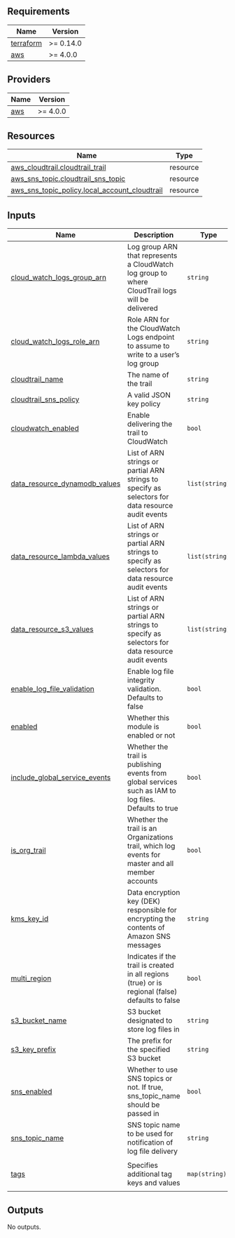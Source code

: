 ## Requirements

| Name | Version |
|------|---------|
| <a name="requirement_terraform"></a> [terraform](#requirement\_terraform) | >= 0.14.0 |
| <a name="requirement_aws"></a> [aws](#requirement\_aws) | >= 4.0.0 |

## Providers

| Name | Version |
|------|---------|
| <a name="provider_aws"></a> [aws](#provider\_aws) | >= 4.0.0 |

## Resources

| Name | Type |
|------|------|
| [aws_cloudtrail.cloudtrail_trail](https://registry.terraform.io/providers/hashicorp/aws/latest/docs/resources/cloudtrail) | resource |
| [aws_sns_topic.cloudtrail_sns_topic](https://registry.terraform.io/providers/hashicorp/aws/latest/docs/resources/sns_topic) | resource |
| [aws_sns_topic_policy.local_account_cloudtrail](https://registry.terraform.io/providers/hashicorp/aws/latest/docs/resources/sns_topic_policy) | resource |

## Inputs

| Name | Description | Type | Default | Required |
|------|-------------|------|---------|:--------:|
| <a name="input_cloud_watch_logs_group_arn"></a> [cloud\_watch\_logs\_group\_arn](#input\_cloud\_watch\_logs\_group\_arn) | Log group ARN that represents a CloudWatch log group to where CloudTrail logs will be delivered | `string` | `null` | no |
| <a name="input_cloud_watch_logs_role_arn"></a> [cloud\_watch\_logs\_role\_arn](#input\_cloud\_watch\_logs\_role\_arn) | Role ARN for the CloudWatch Logs endpoint to assume to write to a user’s log group | `string` | `null` | no |
| <a name="input_cloudtrail_name"></a> [cloudtrail\_name](#input\_cloudtrail\_name) | The name of the trail | `string` | `"cloudtrail-topic"` | no |
| <a name="input_cloudtrail_sns_policy"></a> [cloudtrail\_sns\_policy](#input\_cloudtrail\_sns\_policy) | A valid JSON key policy | `string` | `null` | no |
| <a name="input_cloudwatch_enabled"></a> [cloudwatch\_enabled](#input\_cloudwatch\_enabled) | Enable delivering the trail to CloudWatch | `bool` | `false` | no |
| <a name="input_data_resource_dynamodb_values"></a> [data\_resource\_dynamodb\_values](#input\_data\_resource\_dynamodb\_values) | List of ARN strings or partial ARN strings to specify as selectors for data resource audit events | `list(string)` | `[]` | no |
| <a name="input_data_resource_lambda_values"></a> [data\_resource\_lambda\_values](#input\_data\_resource\_lambda\_values) | List of ARN strings or partial ARN strings to specify as selectors for data resource audit events | `list(string)` | `[]` | no |
| <a name="input_data_resource_s3_values"></a> [data\_resource\_s3\_values](#input\_data\_resource\_s3\_values) | List of ARN strings or partial ARN strings to specify as selectors for data resource audit events | `list(string)` | `[]` | no |
| <a name="input_enable_log_file_validation"></a> [enable\_log\_file\_validation](#input\_enable\_log\_file\_validation) | Enable log file integrity validation. Defaults to false | `bool` | `true` | no |
| <a name="input_enabled"></a> [enabled](#input\_enabled) | Whether this module is enabled or not | `bool` | `false` | no |
| <a name="input_include_global_service_events"></a> [include\_global\_service\_events](#input\_include\_global\_service\_events) | Whether the trail is publishing events from global services such as IAM to log files. Defaults to true | `bool` | `true` | no |
| <a name="input_is_org_trail"></a> [is\_org\_trail](#input\_is\_org\_trail) | Whether the trail is an Organizations trail, which log events for master and all member accounts | `bool` | `false` | no |
| <a name="input_kms_key_id"></a> [kms\_key\_id](#input\_kms\_key\_id) | Data encryption key (DEK) responsible for encrypting the contents of Amazon SNS messages | `string` | `"alias/aws/sns"` | no |
| <a name="input_multi_region"></a> [multi\_region](#input\_multi\_region) | Indicates if the trail is created in all regions (true) or is regional (false) defaults to false | `bool` | `true` | no |
| <a name="input_s3_bucket_name"></a> [s3\_bucket\_name](#input\_s3\_bucket\_name) | S3 bucket designated to store log files in | `string` | `null` | no |
| <a name="input_s3_key_prefix"></a> [s3\_key\_prefix](#input\_s3\_key\_prefix) | The prefix for the specified S3 bucket | `string` | `null` | no |
| <a name="input_sns_enabled"></a> [sns\_enabled](#input\_sns\_enabled) | Whether to use SNS topics or not. If true, sns\_topic\_name should be passed in | `bool` | `false` | no |
| <a name="input_sns_topic_name"></a> [sns\_topic\_name](#input\_sns\_topic\_name) | SNS topic name to be used for notification of log file delivery | `string` | `"cloudtrail-topic"` | no |
| <a name="input_tags"></a> [tags](#input\_tags) | Specifies additional tag keys and values | `map(string)` | <pre>{<br>  "Terraform": true<br>}</pre> | no |

## Outputs

No outputs.
